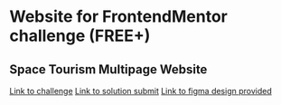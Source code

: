 # Website for FrontendMentor challenge (FREE+)

## Space Tourism Multipage Website

[Link to challenge](https://www.frontendmentor.io/challenges/space-tourism-multipage-website-gRWj1URZ3)
[Link to solution submit](https://www.frontendmentor.io/solutions/space-tourism-multipage-website-gWGG8GYwZQ)
[Link to figma design provided](https://www.figma.com/file/DDEMn5Hn8voCj8NYqaNVjc/space-tourism-website?node-id=0%3A1&t=g5u1yx1MFAPk4wIa-0)
